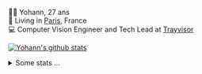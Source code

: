 <p>
  👨🏻 <bold>Yohann</bold>, 27 ans<br/>
  💼 Living in <a href="https://www.google.com/maps?q=paris">Paris</a>, France<br/>
  💻 Computer Vision Engineer and Tech Lead at <a href="https://trayvisor.com/">Trayvisor</a><br/>
</p>

<a href="https://github.com/anuraghazra/github-readme-stats"><img align="center" src="https://github-readme-stats-go94hl40s-yohann84l.vercel.app//api?username=yohann84L&show_icons=true&include_all_commits=true" alt="Yohann's github stats" /> </a>


<details>
  <summary>Some stats ...</summary><br/>
  

<!--START_SECTION:waka-->
![Code Time](http://img.shields.io/badge/Code%20Time-1%2C129%20hrs%2023%20mins-blue)

![Profile Views](http://img.shields.io/badge/Profile%20Views-0-blue)

**🐱 My GitHub Data** 

> 📦 440.8 kB Used in GitHub's Storage 
 > 
> 🏆 1,192 Contributions in the Year 2024
 > 
> 🚫 Not Opted to Hire
 > 
> 📜 26 Public Repositories 
 > 
> 🔑 21 Private Repositories 
 > 
**I'm an Early 🐤** 

```text
🌞 Morning                17507 commits       ████████░░░░░░░░░░░░░░░░░   30.71 % 
🌆 Daytime                32500 commits       ██████████████░░░░░░░░░░░   57.02 % 
🌃 Evening                6870 commits        ███░░░░░░░░░░░░░░░░░░░░░░   12.05 % 
🌙 Night                  124 commits         ░░░░░░░░░░░░░░░░░░░░░░░░░   00.22 % 
```
📅 **I'm Most Productive on Wednesday** 

```text
Monday                   10694 commits       █████░░░░░░░░░░░░░░░░░░░░   18.76 % 
Tuesday                  10675 commits       █████░░░░░░░░░░░░░░░░░░░░   18.73 % 
Wednesday                12123 commits       █████░░░░░░░░░░░░░░░░░░░░   21.27 % 
Thursday                 11474 commits       █████░░░░░░░░░░░░░░░░░░░░   20.13 % 
Friday                   10963 commits       █████░░░░░░░░░░░░░░░░░░░░   19.23 % 
Saturday                 396 commits         ░░░░░░░░░░░░░░░░░░░░░░░░░   00.69 % 
Sunday                   676 commits         ░░░░░░░░░░░░░░░░░░░░░░░░░   01.19 % 
```


📊 **This Week I Spent My Time On** 

```text
🕑︎ Time Zone: Europe/Paris

💬 Programming Languages: 
No Activity Tracked This Week

🔥 Editors: 
No Activity Tracked This Week

💻 Operating System: 
No Activity Tracked This Week
```

**I Mostly Code in Python** 

```text
Python                   29 repos            ██████████████░░░░░░░░░░░   56.86 % 
Jupyter Notebook         5 repos             ██░░░░░░░░░░░░░░░░░░░░░░░   09.80 % 
JavaScript               3 repos             █░░░░░░░░░░░░░░░░░░░░░░░░   05.88 % 
HTML                     2 repos             █░░░░░░░░░░░░░░░░░░░░░░░░   03.92 % 
Shell                    1 repo              ░░░░░░░░░░░░░░░░░░░░░░░░░   01.96 % 
```




 Last Updated on 12/10/2024 00:36:47 UTC
<!--END_SECTION:waka-->
